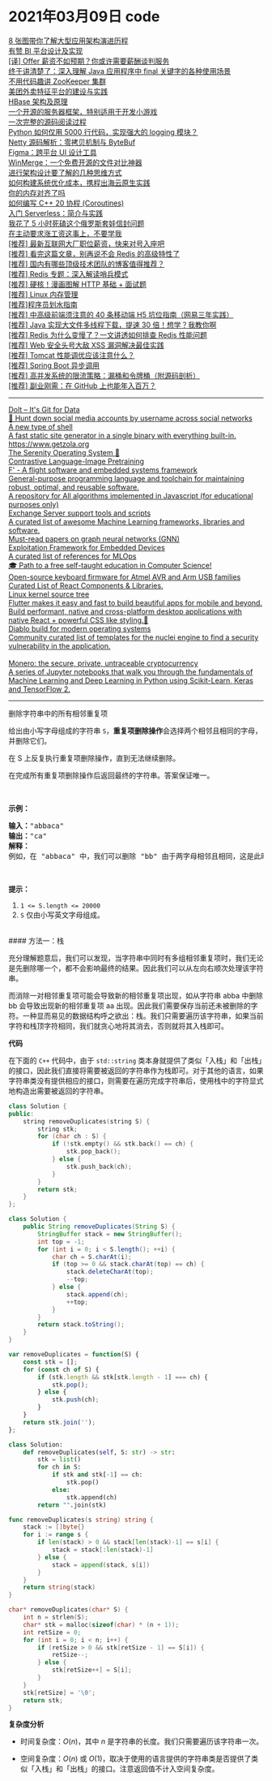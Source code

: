 # 2021年03月09日 code
<a href="https://toutiao.io/k/xuv7rlf">8 张图带你了解大型应用架构演进历程</a><br /><a href="https://toutiao.io/k/a595tmo">有赞 BI 平台设计及实现</a><br /><a href="https://toutiao.io/k/f7fdiw9">[译] Offer 薪资不如预期？你或许需要薪酬谈判服务</a><br /><a href="https://toutiao.io/k/febn4rp">终于讲清楚了：深入理解 Java 应用程序中 final 关键字的各种使用场景</a><br /><a href="https://toutiao.io/k/3j3kd2k">不用代码趣讲 ZooKeeper 集群</a><br /><a href="https://toutiao.io/k/zwp7jms">美团外卖特征平台的建设与实践</a><br /><a href="https://toutiao.io/k/8464zt2">HBase 架构及原理</a><br /><a href="https://toutiao.io/k/lxa0q4p">一个开源的服务器框架，特别适用于开发小游戏</a><br /><a href="https://toutiao.io/k/2uja06c">一次完整的源码阅读过程</a><br /><a href="https://toutiao.io/k/pev3zzj">​Python 如何仅用 5000 行代码，实现强大的 logging 模块？</a><br /><a href="https://toutiao.io/k/ijrpjrx">Netty 源码解析：零拷贝机制与 ByteBuf</a><br /><a href="https://toutiao.io/k/tnz13qb">Figma：跨平台 UI 设计工具</a><br /><a href="https://toutiao.io/k/7msedjb">WinMerge：一个免费开源的文件对比神器</a><br /><a href="https://toutiao.io/k/7twdtvt">进行架构设计要了解的几种思维方式</a><br /><a href="https://toutiao.io/k/h6qcdyf">如何构建系统优化成本，携程出海云原生实践</a><br /><a href="https://toutiao.io/k/v9n8i3p">你的内存对齐了吗</a><br /><a href="https://toutiao.io/k/mz6tg81">如何编写 C++ 20 协程 (Coroutines)</a><br /><a href="https://toutiao.io/k/7p6qxks">入门 Serverless：简介与实践</a><br /><a href="https://toutiao.io/k/i4ij6n4">我花了 5 小时死磕这个俄罗斯套娃信封问题</a><br /><a href="https://toutiao.io/k/tqukert">在主动要求涨工资这事上，不要学我</a><br /><a href="https://toutiao.io/k/jpow46x">[推荐] 最新互联网大厂职位薪资，快来对号入座吧</a><br /><a href="https://toutiao.io/k/xl63gz1">[推荐] 看完这篇文章，别再说不会 Redis 的高级特性了</a><br /><a href="https://toutiao.io/k/j7v5pee">[推荐] 国内有哪些顶级技术团队的博客值得推荐？</a><br /><a href="https://toutiao.io/k/tm4wyb0">[推荐] Redis 专题：深入解读哨兵模式</a><br /><a href="https://toutiao.io/k/rmckht1">[推荐] 硬核！漫画图解 HTTP 基础 + 面试题</a><br /><a href="https://toutiao.io/k/h2vf9va">[推荐] Linux 内存管理</a><br /><a href="https://toutiao.io/k/gheevc3">[推荐] ​程序员划水指南</a><br /><a href="https://toutiao.io/k/ix2e9ja">[推荐] 中高级前端须注意的 40 条移动端 H5 坑位指南（网易三年实践）</a><br /><a href="https://toutiao.io/k/jvd3wnb">[推荐] Java 实现大文件多线程下载，提速 30 倍！想学？我教你啊</a><br /><a href="https://toutiao.io/k/90116j8">[推荐] Redis 为什么变慢了？一文讲透如何排查 Redis 性能问题</a><br /><a href="https://toutiao.io/k/jfopywh">[推荐] Web 安全头号大敌 XSS 漏洞解决最佳实践</a><br /><a href="https://toutiao.io/k/kldrkzc">[推荐] Tomcat 性能调优应该注意什么？</a><br /><a href="https://toutiao.io/k/xxk05uj">[推荐] Spring Boot 异步调用</a><br /><a href="https://toutiao.io/k/x6ro69m">[推荐] 高并发系统的限流策略：漏桶和令牌桶（附源码剖析）</a><br /><a href="https://toutiao.io/k/r9tqaw3">[推荐] 副业刚需：在 GitHub 上也能年入百万？</a><br /><hr /><a href="https://github.com/dolthub/dolt">Dolt – It's Git for Data</a><br /><a href="https://github.com/sherlock-project/sherlock">🔎 Hunt down social media accounts by username across social networks</a><br /><a href="https://github.com/nushell/nushell">A new type of shell</a><br /><a href="https://github.com/getzola/zola">A fast static site generator in a single binary with everything built-in. https://www.getzola.org</a><br /><a href="https://github.com/SerenityOS/serenity">The Serenity Operating System 🐞</a><br /><a href="https://github.com/openai/CLIP">Contrastive Language-Image Pretraining</a><br /><a href="https://github.com/nasa/fprime">F' - A flight software and embedded systems framework</a><br /><a href="https://github.com/login?return_to=%2Fziglang%2Fzig">General-purpose programming language and toolchain for maintaining robust, optimal, and reusable software.</a><br /><a href="https://github.com/TheAlgorithms/Javascript">A repository for All algorithms implemented in Javascript (for educational purposes only)</a><br /><a href="https://github.com/microsoft/CSS-Exchange">Exchange Server support tools and scripts</a><br /><a href="https://github.com/josephmisiti/awesome-machine-learning">A curated list of awesome Machine Learning frameworks, libraries and software.</a><br /><a href="https://github.com/thunlp/GNNPapers">Must-read papers on graph neural networks (GNN)</a><br /><a href="https://github.com/threat9/routersploit">Exploitation Framework for Embedded Devices</a><br /><a href="https://github.com/visenger/awesome-mlops">A curated list of references for MLOps</a><br /><a href="https://github.com/ossu/computer-science">🎓 Path to a free self-taught education in Computer Science!</a><br /><a href="https://github.com/qmk/qmk_firmware">Open-source keyboard firmware for Atmel AVR and Arm USB families</a><br /><a href="https://github.com/brillout/awesome-react-components">Curated List of React Components & Libraries.</a><br /><a href="https://github.com/torvalds/linux">Linux kernel source tree</a><br /><a href="https://github.com/flutter/flutter">Flutter makes it easy and fast to build beautiful apps for mobile and beyond.</a><br /><a href="https://github.com/nodegui/react-nodegui">Build performant, native and cross-platform desktop applications with native React + powerful CSS like styling.🚀</a><br /><a href="https://github.com/diasurgical/devilutionX">Diablo build for modern operating systems</a><br /><a href="https://github.com/projectdiscovery/nuclei-templates">Community curated list of templates for the nuclei engine to find a security vulnerability in the application.</a><br /><a href="https://github.com/abuanwar072/Chat-Messaging-App-Light-and-Dark-Theme"></a><br /><a href="https://github.com/monero-project/monero">Monero: the secure, private, untraceable cryptocurrency</a><br /><a href="https://github.com/ageron/handson-ml2">A series of Jupyter notebooks that walk you through the fundamentals of Machine Learning and Deep Learning in Python using Scikit-Learn, Keras and TensorFlow 2.</a><br /><hr />删除字符串中的所有相邻重复项<br /><p>给出由小写字母组成的字符串&nbsp;<code>S</code>，<strong>重复项删除操作</strong>会选择两个相邻且相同的字母，并删除它们。</p>

<p>在 S 上反复执行重复项删除操作，直到无法继续删除。</p>

<p>在完成所有重复项删除操作后返回最终的字符串。答案保证唯一。</p>

<p>&nbsp;</p>

<p><strong>示例：</strong></p>

<pre><strong>输入：</strong>&quot;abbaca&quot;
<strong>输出：</strong>&quot;ca&quot;
<strong>解释：</strong>
例如，在 &quot;abbaca&quot; 中，我们可以删除 &quot;bb&quot; 由于两字母相邻且相同，这是此时唯一可以执行删除操作的重复项。之后我们得到字符串 &quot;aaca&quot;，其中又只有 &quot;aa&quot; 可以执行重复项删除操作，所以最后的字符串为 &quot;ca&quot;。
</pre>

<p>&nbsp;</p>

<p><strong>提示：</strong></p>

<ol>
	<li><code>1 &lt;= S.length &lt;= 20000</code></li>
	<li><code>S</code> 仅由小写英文字母组成。</li>
</ol>
<br />#### 方法一：栈

充分理解题意后，我们可以发现，当字符串中同时有多组相邻重复项时，我们无论是先删除哪一个，都不会影响最终的结果。因此我们可以从左向右顺次处理该字符串。

而消除一对相邻重复项可能会导致新的相邻重复项出现，如从字符串 $\text{abba}$ 中删除 $\text{bb}$ 会导致出现新的相邻重复项 $\text{aa}$ 出现。因此我们需要保存当前还未被删除的字符。一种显而易见的数据结构呼之欲出：栈。我们只需要遍历该字符串，如果当前字符和栈顶字符相同，我们就贪心地将其消去，否则就将其入栈即可。

**代码**

在下面的 $\texttt{C++}$ 代码中，由于 $\texttt{std::string}$ 类本身就提供了类似「入栈」和「出栈」的接口，因此我们直接将需要被返回的字符串作为栈即可。对于其他的语言，如果字符串类没有提供相应的接口，则需要在遍历完成字符串后，使用栈中的字符显式地构造出需要被返回的字符串。

```C++ [sol1-C++]
class Solution {
public:
    string removeDuplicates(string S) {
        string stk;
        for (char ch : S) {
            if (!stk.empty() && stk.back() == ch) {
                stk.pop_back();
            } else {
                stk.push_back(ch);
            }
        }
        return stk;
    }
};
```

```Java [sol1-Java]
class Solution {
    public String removeDuplicates(String S) {
        StringBuffer stack = new StringBuffer();
        int top = -1;
        for (int i = 0; i < S.length(); ++i) {
            char ch = S.charAt(i);
            if (top >= 0 && stack.charAt(top) == ch) {
                stack.deleteCharAt(top);
                --top;
            } else {
                stack.append(ch);
                ++top;
            }
        }
        return stack.toString();
    }
}
```

```JavaScript [sol1-JavaScript]
var removeDuplicates = function(S) {
    const stk = [];
    for (const ch of S) {
        if (stk.length && stk[stk.length - 1] === ch) {
            stk.pop();
        } else {
            stk.push(ch);
        }
    }
    return stk.join('');
};
```

```Python [sol1-Python3]
class Solution:
    def removeDuplicates(self, S: str) -> str:
        stk = list()
        for ch in S:
            if stk and stk[-1] == ch:
                stk.pop()
            else:
                stk.append(ch)
        return "".join(stk)
```

```go [sol1-Golang]
func removeDuplicates(s string) string {
    stack := []byte{}
    for i := range s {
        if len(stack) > 0 && stack[len(stack)-1] == s[i] {
            stack = stack[:len(stack)-1]
        } else {
            stack = append(stack, s[i])
        }
    }
    return string(stack)
}
```

```C [sol1-C]
char* removeDuplicates(char* S) {
    int n = strlen(S);
    char* stk = malloc(sizeof(char) * (n + 1));
    int retSize = 0;
    for (int i = 0; i < n; i++) {
        if (retSize > 0 && stk[retSize - 1] == S[i]) {
            retSize--;
        } else {
            stk[retSize++] = S[i];
        }
    }
    stk[retSize] = '\0';
    return stk;
}
```

**复杂度分析**

- 时间复杂度：$O(n)$，其中 $n$ 是字符串的长度。我们只需要遍历该字符串一次。

- 空间复杂度：$O(n)$ 或 $O(1)$，取决于使用的语言提供的字符串类是否提供了类似「入栈」和「出栈」的接口。注意返回值不计入空间复杂度。
